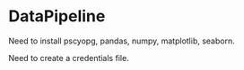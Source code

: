 # DataPipeline

Need to install pscyopg, pandas, numpy, matplotlib, seaborn.

Need to create a credentials file.